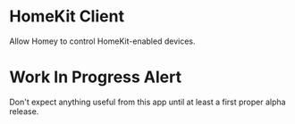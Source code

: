# HomeKit Client

Allow Homey to control HomeKit-enabled devices.

# Work In Progress Alert

Don't expect anything useful from this app until at least a first proper alpha release.
